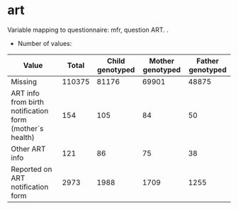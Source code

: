 # art
Variable mapping to questionnaire: mfr, question ART.
.
- Number of values:

| Value | Total | Child genotyped | Mother genotyped | Father genotyped |
| ----- | ----- | --------------- | ---------------- | ---------------- |
| Missing | 110375 | 81176 | 69901 | 48875 |
| ART info from birth notification form (mother`s health) | 154 | 105 | 84 |50 |
| Other ART info | 121 | 86 | 75 |38 |
| Reported on ART notification form | 2973 | 1988 | 1709 |1255 |



